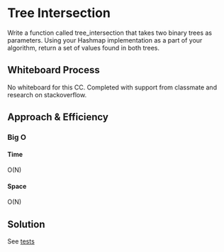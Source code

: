 # Tree Intersection
Write a function called tree_intersection that takes two binary trees as parameters.
Using your Hashmap implementation as a part of your algorithm, return a set of values found in both trees.

## Whiteboard Process
<!-- Embedded whiteboard image -->
No whiteboard for this CC. Completed with support from classmate and research on stackoverflow.

## Approach & Efficiency
<!-- What approach did you take? Why? What is the Big O space/time for this approach? -->
### Big O
#### Time
O(N)
#### Space
O(N)
## Solution
<!-- Show how to run your code, and examples of it in action -->
See [tests](/python/tests/code_challenges/test_tree_intersection.py)